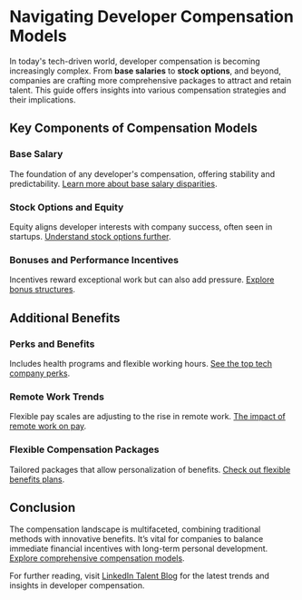 # Navigating Developer Compensation Models

In today's tech-driven world, developer compensation is becoming increasingly complex. From **base salaries** to **stock options**, and beyond, companies are crafting more comprehensive packages to attract and retain talent. This guide offers insights into various compensation strategies and their implications.

## Key Components of Compensation Models

### Base Salary
The foundation of any developer's compensation, offering stability and predictability. [Learn more about base salary disparities](https://builtin.com/salaries).

### Stock Options and Equity
Equity aligns developer interests with company success, often seen in startups. [Understand stock options further](https://www.investopedia.com/terms/s/stockoption.asp).

### Bonuses and Performance Incentives
Incentives reward exceptional work but can also add pressure. [Explore bonus structures](https://www.shrm.org/resourcesandtools/tools-and-samples/toolkits/pages/rewarding-employee-performance.aspx).

## Additional Benefits

### Perks and Benefits
Includes health programs and flexible working hours. [See the top tech company perks](https://www.glassdoor.com/Benefits/top-employee-benefits.htm).

### Remote Work Trends
Flexible pay scales are adjusting to the rise in remote work. [The impact of remote work on pay](https://hbr.org/2020/11/what-your-company-can-do-about-the-pay-transparency-gap).

### Flexible Compensation Packages
Tailored packages that allow personalization of benefits. [Check out flexible benefits plans](https://www.investopedia.com/articles/financial-careers/08/flexible-benefit-plan.asp).

## Conclusion

The compensation landscape is multifaceted, combining traditional methods with innovative benefits. It’s vital for companies to balance immediate financial incentives with long-term personal development. [Explore comprehensive compensation models](https://hbr.org/2010/09/what-makes-a-compensation-plan).

For further reading, visit [LinkedIn Talent Blog](https://www.linkedin.com/business/talent/blog) for the latest trends and insights in developer compensation.